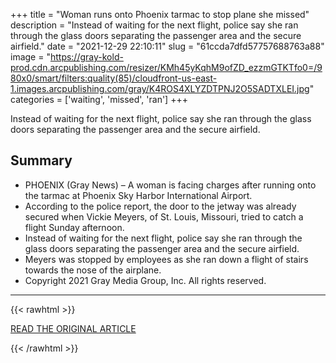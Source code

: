 +++
title = "Woman runs onto Phoenix tarmac to stop plane she missed"
description = "Instead of waiting for the next flight, police say she ran through the glass doors separating the passenger area and the secure airfield."
date = "2021-12-29 22:10:11"
slug = "61ccda7dfd57757688763a88"
image = "https://gray-kold-prod.cdn.arcpublishing.com/resizer/KMh45yKqhM9ofZD_ezzmGTKTfo0=/980x0/smart/filters:quality(85)/cloudfront-us-east-1.images.arcpublishing.com/gray/K4ROS4XLYZDTPNJ2O5SADTXLEI.jpg"
categories = ['waiting', 'missed', 'ran']
+++

Instead of waiting for the next flight, police say she ran through the glass doors separating the passenger area and the secure airfield.

## Summary

- PHOENIX (Gray News) – A woman is facing charges after running onto the tarmac at Phoenix Sky Harbor International Airport.
- According to the police report, the door to the jetway was already secured when Vickie Meyers, of St. Louis, Missouri, tried to catch a flight Sunday afternoon.
- Instead of waiting for the next flight, police say she ran through the glass doors separating the passenger area and the secure airfield.
- Meyers was stopped by employees as she ran down a flight of stairs towards the nose of the airplane.
- Copyright 2021 Gray Media Group, Inc. All rights reserved.

---

{{< rawhtml >}}
  <p class="article-category">
    <a target="_blank" href="https://www.kold.com/2021/12/28/woman-runs-onto-phoenix-tarmac-stop-plane-she-missed/">READ THE ORIGINAL ARTICLE</a>
  </p>
{{< /rawhtml >}}
